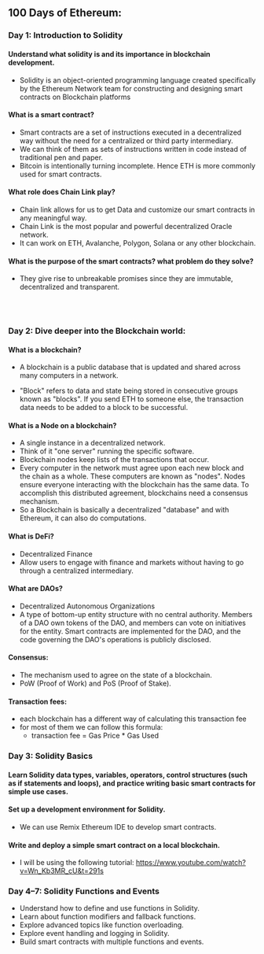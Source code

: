 ## 100 Days of Ethereum:

### Day 1: Introduction to Solidity

#### Understand what solidity is and its importance in blockchain development.

- Solidity is an object-oriented programming language created specifically by the Ethereum Network team for constructing and designing smart contracts on Blockchain platforms

#### What is a smart contract?

- Smart contracts are a set of instructions executed in a decentralized way without the need for a centralized or third party intermediary.
- We can think of them as sets of instructions written in code instead of traditional pen and paper.
- Bitcoin is intentionally turning incomplete. Hence ETH is more commonly used for smart contracts.

#### What role does Chain Link play?

- Chain link allows for us to get Data and customize our smart contracts in any meaningful way.
- Chain Link is the most popular and powerful decentralized Oracle network.
- It can work on ETH, Avalanche, Polygon, Solana or any other blockchain.

#### What is the purpose of the smart contracts? what problem do they solve?

- They give rise to unbreakable promises since they are immutable, decentralized and transparent.

<br>
<br>

### Day 2: Dive deeper into the Blockchain world:

#### What is a blockchain?

- A blockchain is a public database that is updated and shared across many computers in a network.

- "Block" refers to data and state being stored in consecutive groups known as "blocks". If you send ETH to someone else, the transaction data needs to be added to a block to be successful.

#### What is a Node on a blockchain?

- A single instance in a decentralized network.
- Think of it "one server" running the specific software.
- Blockchain nodes keep lists of the transactions that occur.
- Every computer in the network must agree upon each new block and the chain as a whole. These computers are known as "nodes". Nodes ensure everyone interacting with the blockchain has the same data. To accomplish this distributed agreement, blockchains need a consensus mechanism.
- So a Blockchain is basically a decentralized "database" and with Ethereum, it can also do computations.

#### What is DeFi?

- Decentralized Finance
- Allow users to engage with finance and markets without having to go through a centralized intermediary.

#### What are DAOs?

- Decentralized Autonomous Organizations
- A type of bottom-up entity structure with no central authority. Members of a DAO own tokens of the DAO, and members can vote on initiatives for the entity. Smart contracts are implemented for the DAO, and the code governing the DAO's operations is publicly disclosed.

#### Consensus:

- The mechanism used to agree on the state of a blockchain.
- PoW (Proof of Work) and PoS (Proof of Stake).

#### Transaction fees:

- each blockchain has a different way of calculating this transaction fee
- for most of them we can follow this formula:
  - transaction fee = Gas Price \* Gas Used

### Day 3: Solidity Basics

#### Learn Solidity data types, variables, operators, control structures (such as if statements and loops), and practice writing basic smart contracts for simple use cases.

#### Set up a development environment for Solidity.

- We can use Remix Ethereum IDE to develop smart contracts.

#### Write and deploy a simple smart contract on a local blockchain.

- I will be using the following tutorial:
  https://www.youtube.com/watch?v=Wn_Kb3MR_cU&t=291s

### Day 4–7: Solidity Functions and Events

- Understand how to define and use functions in Solidity.
- Learn about function modifiers and fallback functions.
- Explore advanced topics like function overloading.
- Explore event handling and logging in Solidity.
- Build smart contracts with multiple functions and events.
